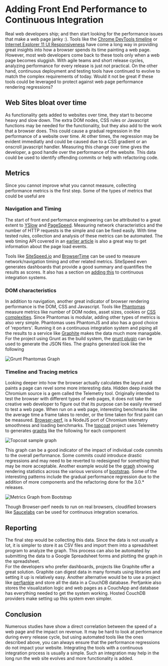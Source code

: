 # Adding Front End Performance to Continuous Integration

Real web developers ship; and then start looking for the performance issues that make a web page janky :). 
Tools like the [Chrome DevTools timeline](https://developers.google.com/chrome-developer-tools/docs/timeline) or [Internet Explorer 11 UI Responsiveness](http://msdn.microsoft.com/en-us/library/ie/dn255009%28v=vs.85%29.aspx) have come a long way in providing great insights into how a browser spends its time painting a web page. However, most web developers come back to these tools only when a web page becomes sluggish. With agile teams and short release cycles, analyzing performance for every release is just not practical.
On the other hand, continuous deployment and testing tools have continued to evolve to match the complex requirements of today. Would it not be great if these tools could be leveraged to protect against web page performance rendering regressions? 

## Web Sites bloat over time
As functionality gets added to websites over time, they start to become heavy and slow down. The extra DOM nodes, CSS rules or Javascript functions may be needed for the functionality, but they also add to the work that a browser does. This could cause a gradual regression in the performance of a website over time. At other times, the regression may be evident immediatly and could be caused due to a CSS gradient or an onscroll javascript handler.
Measuring this change over time gives the developer, a good handle over the performance of the website. This data could be used to identify offending commits or help with refactoring code. 

## Metrics
Since you cannot improve what you cannot measure, collecting performance metrics is the first step. Some of the types of metrics that could be useful are

### Navigation and Timing
The start of front end performance engineering can be attributed to a great extent to [YSlow](http://developer.yahoo.com/yslow/) and [PageSpeed](https://developers.google.com/speed/pagespeed/). Measuring network characteristics and the number of HTTP requests is the simple and can be fixed easily. With time tested rules, collection and analysis of these metrics can be automated. 
The web timing API covered in an [earlier article](http://www.html5rocks.com/en/tutorials/webperformance/basics/) is also a great way to get information about the page load events. 

Tools like [SiteSpeed.io](http://www.sitespeed.io/) and [BrowserTime](https://github.com/tobli/browsertime) can be used to measure network/navigation timing and other related metrics. SiteSpeed even generates dashboards that provide a good summary and quantifies the results as scores. It also has a section on [adding this](http://www.sitespeed.io/documentation/#continuousintegration) to continuous integration systems.

### DOM characteristics
In addition to navigation, another great indicator of browser rendering performance is the DOM, CSS and Javascript. Tools like [Phantomas](https://github.com/macbre/phantomas) measure metrics like number of DOM nodes, asset sizes, cookies or [CSS complexities](https://github.com/macbre/analyze-css). Since Phantomas is modular, adding other types of metrics is also very simple. Phantomas uses PhantomJS and also has a good choice of 'reporters'. Running it on a continuous integration system and piping all the results to a service like [Graphite](http://graphite.readthedocs.org/en/latest/overview.html) makes the data much more managable. 
For the project using Grunt as the build system, the [grunt plugin](https://github.com/stefanjudis/grunt-phantomas) can be used to generate the JSON files. The graphs generated look like the following 

![Grunt Phantomas Graph](http://4waisenkinder.de/images/blog/stefanjudis/grunt-phantomas.png "Grunt Phantomas Graphs")

### Timeline and Tracing metrics
Looking deeper into how the browser actually calculates the layout and paints a page can revel some more interesting data. 
Hidden deep inside the Chromium source is a gem called the Telemetry tool. Originally intended to test the browser with different types of web pages, it does not take the creative web developer to figure out that its purpose can be easily reversed to test a web page.
When run on a web page, interesting benchmarks like the average time a frame takes to render, or the time taken for first paint can be measured.
[Browser-perf](http://github.com/axemclion/browser-perf), is a NodeJS port of Chromium telemetry smoothness and loading benchmarks. The [topcoat](http://topcoat.io) project uses Telemetry to generates [graphs](http://bench.topcoat.io) like the following for each component

![Topcoat sample graph](https://github-camo.global.ssl.fastly.net/a17859272a97a48b068548a645441aa3da54010b/687474703a2f2f692e696d6775722e636f6d2f4f616e4a517a4c2e706e67)

This graph can be a good indicator of the impact of individual code commits to the overall performance. Some commits could introduce drastic regressions and may need to be reverted to redesigned for something that may be more acceptable. Another example would be the [graph](http://axemclion.github.io/bootstrap-perf) showing rendering statistics across the various versions of [bootstrap](https://github.com/twbs/bootstrap/). Some of the interesting patterns include the gradual performance regression due to the addition of more components and the refactoring done for the 3.0.* releases. 

![Metrics Graph from Bootstrap](http://i.imgur.com/FDY3zr4.png "Rendering metrics for Bootstrap")

Though Browser-perf needs to run on real browsers, cloudified browsers like [Saucelabs](http://saucelabs.com) can be used for continuous integration scenarios.   

## Reporting
The final step would be collecting this data. Since the data is not usually a lot, it is simpler to store it as CSV files and import them into a spreadsheet program to analyze the graph. This process can also be automated by submitting the data to a Google Spreadsheet forms and plotting the graph in the spreadsheet.  
For the developers who prefer dashboards, projects like Graphite offer a great solution. Graphite can digest data in many formats using libraries and setting it up is relatively easy. 
Another alternative would be to use a project like [perfjankie](http://github.com/axemclion/perfjankie) and store all the data in a CouchDB database. Perfjankie also stores the visualization logic and web pages as a CouchApp and database has everything needed to get the system working. Hosted CouchDB providers make setting up this system even simpler. 

## Conclusion
Numerous studies have show a direct correlation between the speed of a web page and the impact on revenue. It may be hard to look at performance during every release cycle, but using automated tools like the ones described above, you can always ensure that the performance regressions do not impact your website. Integrating the tools with a continuous integration process is usually a simple. Such an integration may help in the long run the web site evolves and more functionality is added.